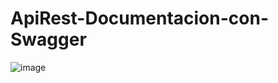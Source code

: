 # ApiRest-Documentacion-con-Swagger
![image](https://user-images.githubusercontent.com/99587513/227793925-644faa29-3ddb-42f1-a5f7-3684dda2a4e5.png)
